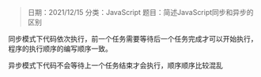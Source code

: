 > 日期：2021/12/15
分类：JavaScript
题目：简述JavaScript同步和异步的区别

同步模式下代码依次执行，前一个任务需要等待后一个任务完成才可以开始执行，程序的执行顺序的编写顺序一致。

异步模式下代码不会等待上一个任务结束才会执行，顺序顺序比较混乱

